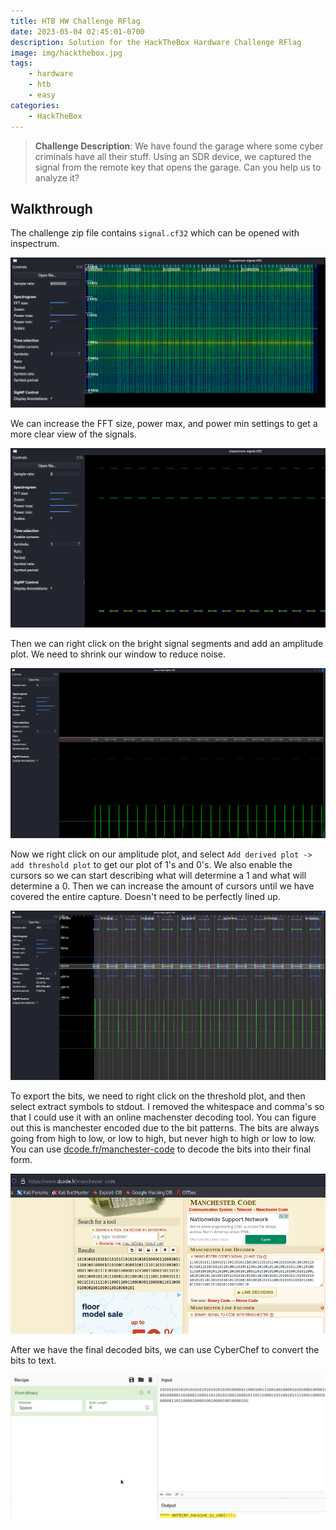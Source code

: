 ```yaml
---
title: HTB HW Challenge RFlag
date: 2023-05-04 02:45:01-0700
description: Solution for the HackTheBox Hardware Challenge RFlag
image: img/hackthebox.jpg
tags: 
    - hardware
    - htb
    - easy
categories:
    - HackTheBox
---
```


> **Challenge Description**: We have found the garage where some cyber criminals have all their stuff.
> Using an SDR device, we captured the signal from the remote key that opens the garage.
> Can you help us to analyze it?

## Walkthrough

The challenge zip file contains `signal.cf32` which can be opened with inspectrum.

![Opened signal capture](img/img_1.png)

We can increase the FFT size, power max, and power min settings to get a more clear view of the signals.

![Better view](img/img_2.png)

Then we can right click on the bright signal segments and add an amplitude plot.
We need to shrink our window to reduce noise.

![Amplitude plot](img/img_3.png)

Now we right click on our amplitude plot, and select `Add derived plot -> add threshold plot` to get our plot of 1's and 0's.
We also enable the cursors so we can start describing what will determine a 1 and what will determine a 0.
Then we can increase the amount of cursors until we have covered the entire capture.
Doesn't need to be perfectly lined up.

![Creating our bits](img/img_4.png)

To export the bits, we need to right click on the threshold plot, and then select extract symbols to stdout.
I removed the whitespace and comma's so that I could use it with an online machenster decoding tool.
You can figure out this is manchester encoded due to the bit patterns.
The bits are always going from high to low, or low to high, but never high to high or low to low.
You can use [dcode.fr/manchester-code](https://dcode.fr/manchester-code) to decode the bits into their final form.

![Manchester decoded](img/img_5.png)

After we have the final decoded bits, we can use CyberChef to convert the bits to text.

![Flag](img/img_6.png)
